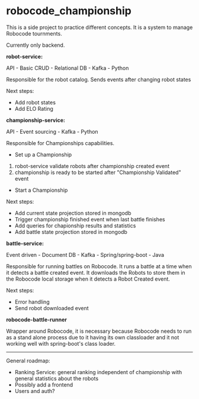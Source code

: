 # robocode_championship
This is a side project to practice different concepts. It is a system to manage Robocode tournments. 

Currently only backend. 


**robot-service:**

API - Basic CRUD - Relational DB - Kafka - Python

Responsible for the robot catalog.
Sends events after changing robot states

Next steps:

- Add robot states
- Add ELO Rating


**championship-service:**

API - Event sourcing - Kafka - Python

Responsible for Championships capabilities.
* Set up a Championship
1. robot-service validate robots after championship created event
2. championship is ready to be started after "Championship Validated" event
* Start a Championship

Next steps:

- Add current state projection stored in mongodb
- Trigger championship finished event when last battle finishes
- Add queries for chapionship results and statistics
- Add battle state projection stored in mongodb 

**battle-service:**

Event driven - Document DB - Kafka - Spring/spring-boot - Java

Responsible for running battles on Robocode. It runs a battle at a time when it detects a battle created event.
It downloads the Robots to store them in the Robocode local storage when it detects a Robot Created event.

Next steps:

- Error handling
- Send robot downloaded event

**robocode-battle-runner**

Wrapper around Robocode, it is necessary because Robocode needs to run as a stand alone process due to it having its own classloader and it not working well with spring-boot's class loader.

---

General roadmap:

- Ranking Service: general ranking independent of championship with general statistics about the robots
- Possibly add a frontend
- Users and auth?

